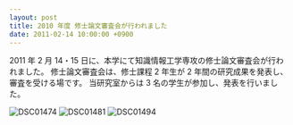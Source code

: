 ```yaml
---
layout: post
title: 2010 年度 修士論文審査会が行われました
date: 2011-02-14 10:00:00 +0900
---
```


2011 年 2 月 14・15 日に、本学にて知識情報工学専攻の修士論文審査会が行われました。
修士論文審査会は、修士課程 2 年生が 2 年間の研究成果を発表し、審査を受ける場です。
当研究室からは 3 名の学生が参加し、発表を行いました。

![DSC01474]({{site.baseurl}}/img/2011-02-14-master-thesis-1.jpg)
![DSC01481]({{site.baseurl}}/img/2011-02-14-master-thesis-2.jpg)
![DSC01494]({{site.baseurl}}/img/2011-02-14-master-thesis-3.jpg)